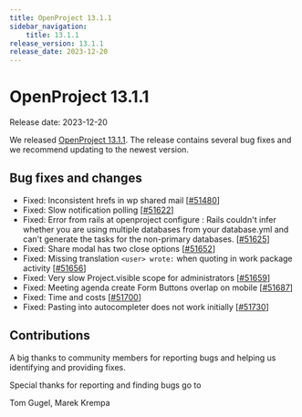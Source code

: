 ```yaml
---
title: OpenProject 13.1.1
sidebar_navigation:
    title: 13.1.1
release_version: 13.1.1
release_date: 2023-12-20
---
```


# OpenProject 13.1.1

Release date: 2023-12-20

We released [OpenProject 13.1.1](https://community.openproject.org/versions/1980).
The release contains several bug fixes and we recommend updating to the newest version.

<!--more-->
## Bug fixes and changes

- Fixed: Inconsistent hrefs in wp shared mail \[[#51480](https://community.openproject.org/wp/51480)\]
- Fixed: Slow notification polling \[[#51622](https://community.openproject.org/wp/51622)\]
- Fixed: Error from rails at openproject configure : Rails couldn't infer whether you are using multiple databases from your database.yml and can't generate the tasks for the non-primary databases. \[[#51625](https://community.openproject.org/wp/51625)\]
- Fixed: Share modal has two close options \[[#51652](https://community.openproject.org/wp/51652)\]
- Fixed: Missing translation `<user> wrote:` when quoting in work package activity \[[#51656](https://community.openproject.org/wp/51656)\]
- Fixed: Very slow Project.visible scope for administrators \[[#51659](https://community.openproject.org/wp/51659)\]
- Fixed: Meeting agenda create Form Buttons overlap on mobile  \[[#51687](https://community.openproject.org/wp/51687)\]
- Fixed: Time and costs \[[#51700](https://community.openproject.org/wp/51700)\]
- Fixed: Pasting into autocompleter does not work initially \[[#51730](https://community.openproject.org/wp/51730)\]

## Contributions
A big thanks to community members for reporting bugs and helping us identifying and providing fixes.

Special thanks for reporting and finding bugs go to

Tom Gugel, Marek Krempa
